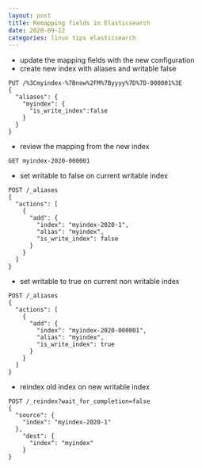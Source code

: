 ```yaml
---
layout: post
title: Remapping fields in Elasticsearch
date: 2020-09-22
categories: linux tips elasticsearch
---
```



* update the mapping fields with the new configuration
* create new index with aliases and writable false

```
PUT /%3Cmyindex-%7Bnow%2FM%7Byyyy%7D%7D-000001%3E
{
  "aliases": {
    "myindex": {
      "is_write_index":false
    }
  }
}
```

* review the mapping from the new index

```
GET myindex-2020-000001
```

* set writable to false on current writable index

```
POST /_aliases
{
  "actions": [
    {
      "add": {
        "index": "myindex-2020-1",
        "alias": "myindex",
        "is_write_index": false
      }
    }
  ]
}
```

* set writable to true on current non writable index

```
POST /_aliases
{
  "actions": [
    {
      "add": {
        "index": "myindex-2020-000001",
        "alias": "myindex",
        "is_write_index": true
      }
    }
  ]
}
```

* reindex old index on new writable index

```
POST /_reindex?wait_for_completion=false
{
  "source": {
    "index": "myindex-2020-1"
  },
    "dest": {
      "index": "myindex"
    }
}
```
